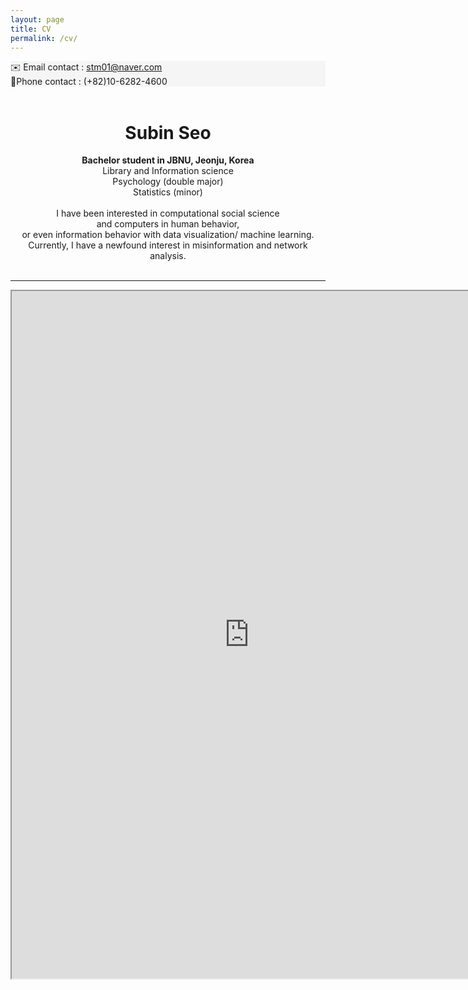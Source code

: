 ```yaml
---
layout: page
title: CV
permalink: /cv/
---
```

<div style="background-color: #F5F5F5">
 ✉️ Email contact : <u> stm01@naver.com </u><br></div>   
<div style="background-color: #F5F5F5"> 
📱Phone contact : (+82)10-6282-4600 </div>     
&nbsp;  

# <center> Subin Seo </center>  
  
<center><strong> Bachelor student in JBNU, Jeonju, Korea </strong> </center>   
<center> Library and Information science </center>    
<center> Psychology (double major) </center>    
<center> Statistics (minor) </center>    
<br> 
<center> I have been interested in computational social science </center>    
<center>  and computers in human behavior, </center> 
<center> or even information behavior with data visualization/ machine learning.</center>  
<center> Currently, I have a newfound interest in misinformation and network analysis. </center> 
&nbsp;            

-----

<iframe src="https://drive.google.com/file/d/1KOlwTxi7PYQ1SmdkcHORjOZxQcafMtsk/preview" width="760" height="1100" type="application/pdf">
<iframe src="/assets/test.pdf#toolbar=0&navpanes=0&scrollbar=0"></iframe>


<br> <br> <br> <br> 